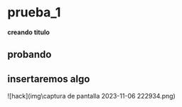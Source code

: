 # prueba_1
 
 **creando titulo**
 ## probando
 ## insertaremos algo

 ![hack](img\captura de pantalla 2023-11-06 222934.png)
 
